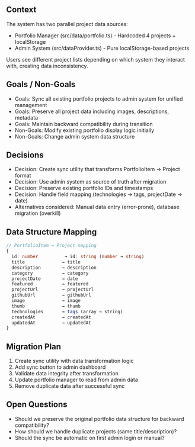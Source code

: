 ## Context
The system has two parallel project data sources:
- Portfolio Manager (src/data/portfolio.ts) - Hardcoded 4 projects + localStorage
- Admin System (src/dataProvider.ts) - Pure localStorage-based projects

Users see different project lists depending on which system they interact with, creating data inconsistency.

## Goals / Non-Goals
- Goals: Sync all existing portfolio projects to admin system for unified management
- Goals: Preserve all project data including images, descriptions, metadata
- Goals: Maintain backward compatibility during transition
- Non-Goals: Modify existing portfolio display logic initially
- Non-Goals: Change admin system data structure

## Decisions
- Decision: Create sync utility that transforms PortfolioItem → Project format
- Decision: Use admin system as source of truth after migration
- Decision: Preserve existing portfolio IDs and timestamps
- Decision: Handle field mapping (technologies → tags, projectDate → date)
- Alternatives considered: Manual data entry (error-prone), database migration (overkill)

## Data Structure Mapping
```typescript
// PortfolioItem → Project mapping
{
  id: number          → id: string (number → string)
  title              → title
  description        → description
  category           → category
  projectDate        → date
  featured           → featured
  projectUrl         → projectUrl
  githubUrl          → githubUrl
  image              → image
  thumb              → thumb
  technologies       → tags (array → string)
  createdAt          → createdAt
  updatedAt          → updatedAt
}
```

## Migration Plan
1. Create sync utility with data transformation logic
2. Add sync button to admin dashboard
3. Validate data integrity after transformation
4. Update portfolio manager to read from admin data
5. Remove duplicate data after successful sync

## Open Questions
- Should we preserve the original portfolio data structure for backward compatibility?
- How should we handle duplicate projects (same title/description)?
- Should the sync be automatic on first admin login or manual?